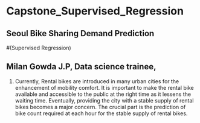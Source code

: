# Capstone_Supervised_Regression

## Seoul Bike Sharing Demand Prediction
#(Supervised Regression)
## Milan Gowda  J.P, Data science trainee,
1. Currently, Rental bikes are introduced in many urban cities for the enhancement of mobility comfort. It is important to make the rental bike available and accessible to the public at the right time as it lessens the 
waiting time. Eventually, providing the city with a stable supply of rental bikes becomes a major concern. The crucial part is the prediction of bike count required at each hour for the stable supply of rental bikes.


